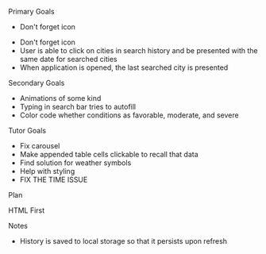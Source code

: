 Primary Goals

<!-- - Ability to search for different cities -->
<!-- - Searching for cities displays current and future conditions for that city -->

<!-- - Cities previously searched for are saved in search history -->
  <!-- - User is presented with city name, the date, and an icon for weather conditions, the temperature, the humidity, the wind speed, and UV index -->

- Don't forget icon
<!-- - When viewing the 5-day forecast of city, date is displayed along with icons for weather conditions, the temperature, and humidity -->
- Don't forget icon
- User is able to click on cities in search history and be presented with the same date for searched cities
- When application is opened, the last searched city is presented

Secondary Goals

- Animations of some kind
- Typing in search bar tries to autofill
- Color code whether conditions as favorable, moderate, and severe

Tutor Goals

- Fix carousel
- Make appended table cells clickable to recall that data
- Find solution for weather symbols
- Help with styling
- FIX THE TIME ISSUE

Plan

HTML First

<!-- - Header "Weather Dashboard" -->
<!-- - Page broken into 2 columns, 4 and 8 -->
<!-- - Left side includes search bar with button to search -->
<!-- - Below search bar is search history -->
  <!-- Cities are appended when a new city is searched for -->
<!-- - Right side of page broken into two rows, roughly equally -->
<!-- - Top section is current city -->
  <!-- Includes:
  City Name
  Date
  Symbol for current weather
  Temp in F to one decimal
  Humidity
  Wind speed to one decimal
  UV index to two decimals
- Bottom section is five day history of current city
- Header for section
- Five blocks for each day
  Includes:
  Date
  Symbol for weather
  Temperature in F
  Humidity -->

Notes

<!-- - When a city is searched for, it appears in the history after another city is searched for
- When city is searched for, the above information appears in the top right section
- All info is updated in that section after searching
- All info in 5-day section is updated with each search
- Searching causes the name of the last city searched to be appended to the history -->

- History is saved to local storage so that it persists upon refresh
